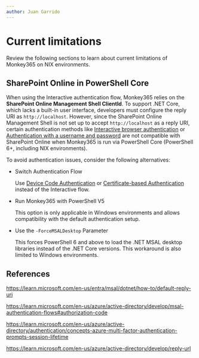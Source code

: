 ```yaml
---
author: Juan Garrido
---
```


# Current limitations

Review the following sections to learn about current limitations of Monkey365 on NIX environments.

## SharePoint Online in PowerShell Core

When using the Interactive authentication flow, Monkey365 relies on the **SharePoint Online Management Shell ClientId**. To support .NET Core, which lacks a built-in user interface, developers must configure the reply URI as `http://localhost`. However, since the SharePoint Online Management Shell is not set up to accept `http://localhost` as a reply URI, certain authentication methods like [Interactive browser authentication](authFlows/interactive.md) or [Authentication with a username and password](authFlows/ropc.md) are not compatible with SharePoint Online when Monkey365 is run via PowerShell Core (PowerShell 6+, including NIX environments).

To avoid authentication issues, consider the following alternatives:

* Switch Authentication Flow

    Use [Device Code Authentication](authFlows/devicecode.md) or [Certificate-based Authentication](authFlows/sp.md) instead of the Interactive flow.

* Run Monkey365 with PowerShell V5

	This option is only applicable in Windows environments and allows compatibility with the default authentication setup.

* Use the `-ForceMSALDesktop` Parameter

	This forces PowerShell 6 and above to load the .NET MSAL desktop libraries instead of the .NET Core versions. This workaround is also limited to Windows environments.

## References

<a href='https://learn.microsoft.com/en-us/entra/msal/dotnet/how-to/default-reply-uri' target='_blank'>https://learn.microsoft.com/en-us/entra/msal/dotnet/how-to/default-reply-uri</a>

<a href='https://learn.microsoft.com/en-us/azure/active-directory/develop/msal-authentication-flows#authorization-code' target='_blank'>https://learn.microsoft.com/en-us/azure/active-directory/develop/msal-authentication-flows#authorization-code</a>

<a href='https://learn.microsoft.com/en-us/azure/active-directory/authentication/concepts-azure-multi-factor-authentication-prompts-session-lifetime' target='_blank'>https://learn.microsoft.com/en-us/azure/active-directory/authentication/concepts-azure-multi-factor-authentication-prompts-session-lifetime</a>

<a href='https://learn.microsoft.com/en-us/azure/active-directory/develop/reply-url' target='_blank'>https://learn.microsoft.com/en-us/azure/active-directory/develop/reply-url</a>